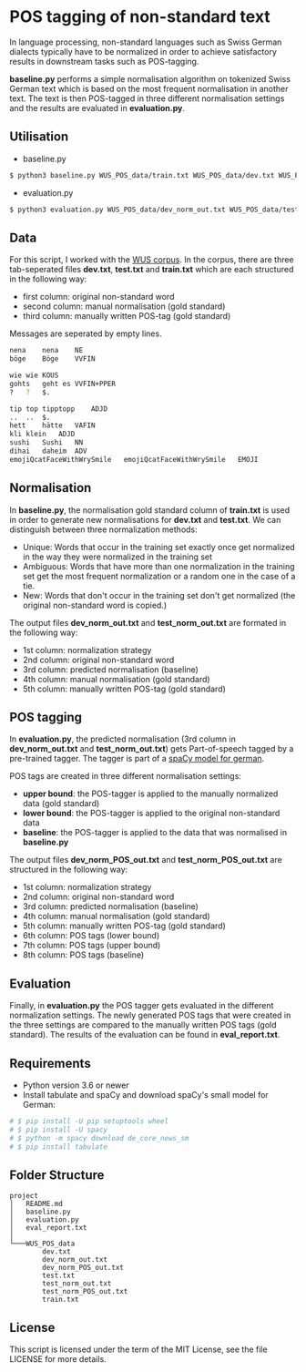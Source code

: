 # POS tagging of non-standard text

In language processing, non-standard languages such as Swiss German dialects typically have to be normalized in order to 
achieve satisfactory results in downstream tasks such as POS-tagging. 

**baseline.py** performs a simple normalisation algorithm on tokenized Swiss German text which is based on the most 
frequent normalisation in another text. The text is then POS-tagged in three different normalisation settings and the results are evaluated in **evaluation.py**.

## Utilisation
- baseline.py
```sh
$ python3 baseline.py WUS_POS_data/train.txt WUS_POS_data/dev.txt WUS_POS_data/test.txt
```
- evaluation.py
```sh
$ python3 evaluation.py WUS_POS_data/dev_norm_out.txt WUS_POS_data/test_norm_out.txt
```

## Data
For this script, I worked with the [WUS corpus](https://whatsup.linguistik.uzh.ch).
In the corpus, there are three tab-seperated files **dev.txt**, **test.txt** and **train.txt** which are each structured 
in the following way:
- first column: original non-standard word
- second column: manual normalisation (gold standard)
- third column: manually written POS-tag (gold standard)

Messages are seperated by empty lines. 
```sh
nena	nena	NE
böge	Böge	VVFIN

wie	wie	KOUS
gohts	geht es	VVFIN+PPER
?	?	$.

tip top	tipptopp	ADJD
..	..	$.
hett	hätte	VAFIN
kli	klein	ADJD
sushi	Sushi	NN
dihai	daheim	ADV
emojiQcatFaceWithWrySmile	emojiQcatFaceWithWrySmile	EMOJI
```

## Normalisation
In **baseline.py**, the normalisation gold standard column of **train.txt** is used in order to generate new
normalisations for **dev.txt** and **test.txt**. We can distinguish between three normalization methods: 
- Unique: Words that occur in the training set exactly once get normalized in the way they were normalized in the training set
- Ambiguous: Words that have more than one normalization in the training set get the most frequent normalization or a random one in the case of a tie. 
- New: Words that don't occur in the training set don't get normalized (the original non-standard word is copied.)

The output files **dev_norm_out.txt** and **test_norm_out.txt** are formated in the following way: 
- 1st column: normalization strategy 
- 2nd column: original non-standard word
- 3rd column: predicted normalisation (baseline)
- 4th column: manual normalisation (gold standard)
- 5th column: manually written POS-tag (gold standard)

## POS tagging
In **evaluation.py**, the predicted normalisation (3rd column in **dev_norm_out.txt** and **test_norm_out.txt**) gets 
Part-of-speech tagged by a pre-trained tagger. 
The tagger is part of a [spaCy model for german](https://spacy.io/models/de).

POS tags are created in three different normalisation settings: 
- **upper bound**: the POS-tagger is applied to the manually normalized data (gold standard)
- **lower bound**: the POS-tagger is applied to the original non-standard data 
- **baseline**: the POS-tagger is applied to the data that was normalised in **baseline.py**


The output files **dev_norm_POS_out.txt** and **test_norm_POS_out.txt** are structured in the following way: 
- 1st column: normalization strategy 
- 2nd column: original non-standard word
- 3rd column: predicted normalisation (baseline)
- 4th column: manual normalisation (gold standard)
- 5th column: manually written POS-tag (gold standard)
- 6th column: POS tags (lower bound)
- 7th column: POS tags (upper bound)
- 8th column: POS tags (baseline)

## Evaluation
Finally, in **evaluation.py** the POS tagger gets evaluated in the different normalization settings. 
The newly generated POS tags that were created in the three settings are compared to the manually written POS tags 
(gold standard). The results of the evaluation can be found in **eval_report.txt**.


## Requirements
- Python version 3.6 or newer
- Install tabulate and spaCy and download spaCy's small model for German: 
```sh
# $ pip install -U pip setuptools wheel
# $ pip install -U spacy
# $ python -m spacy download de_core_news_sm
# $ pip install tabulate
```

## Folder Structure
```
project
│   README.md
│   baseline.py    
│   evaluation.py  
│   eval_report.txt  
│
└───WUS_POS_data
        dev.txt
        dev_norm_out.txt
        dev_norm_POS_out.txt
        test.txt
        test_norm_out.txt
        test_norm_POS_out.txt
        train.txt

```

## License
This script is licensed under the term of the MIT License, see the file LICENSE for more details. 